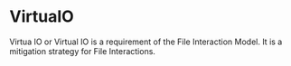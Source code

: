 # VirtuaIO
Virtua IO or Virtual IO is a requirement of the File Interaction Model. It is a mitigation strategy for File Interactions.
